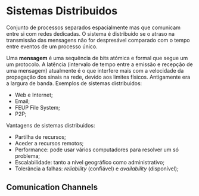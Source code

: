 # Sistemas Distribuidos

Conjunto de processos separados espacialmente mas que comunicam entre si com redes dedicadas. O sistema é distribuído se o atraso na transmissão das mensagens não for despresável comparado com o tempo entre eventos de um processo único.

Uma **mensagem** é uma sequência de bits atómica e formal que segue um um protocolo. A latência (intervalo de tempo entre a emissão e recepção de uma mensagem) atualmente é o que interfere mais com a velocidade da propagação dos sinais na rede, devido aos limites físicos. Antigamente era a largura de banda. Exemplos de sistemas distribuidos:

- Web e Internet;
- Email;
- FEUP File System;
- P2P;

Vantagens de sistemas distribuidos:

- Partilha de recursos;
- Aceder a recursos remotos;
- Performance: pode usar vários computadores para resolver um só problema;
- Escalabilidade: tanto a nível geográfico como administrativo;
- Tolerância a falhas: *reliability* (confiável) e *availability* (disponível);

## Comunication Channels

